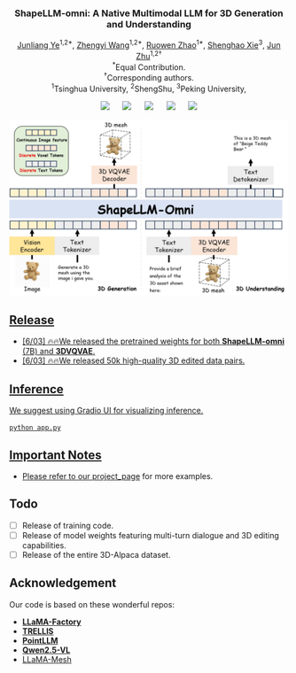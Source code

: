 <p align="center">
  <h3 align="center"><strong>ShapeLLM-omni: A Native Multimodal LLM for 3D Generation and Understanding</strong></h3>

<p align="center">
    <a href="https://jamesyjl.github.io/">Junliang Ye</a><sup>1,2*</sup>,
    <a href="https://thuwzy.github.io/">Zhengyi Wang</a><sup>1,2*</sup>,
    <a href="https://zhaorw02.github.io/">Ruowen Zhao</a><sup>1*</sup>,
    <a href="">Shenghao Xie</a><sup>3</sup>,
    <a href="https://ml.cs.tsinghua.edu.cn/~jun/index.shtml">Jun Zhu</a><sup>1,2†</sup>
    <br>
    <sup>*</sup>Equal Contribution.
    <br>
    <sup>†</sup>Corresponding authors.
    <br>
    <sup>1</sup>Tsinghua University,
    <sup>2</sup>ShengShu,
    <sup>3</sup>Peking University,
</p>

<div align="center">

<a href='https://arxiv.org/abs/2503.15265'><img src='https://img.shields.io/badge/arXiv-2503.15265-b31b1b.svg'></a> &nbsp;&nbsp;&nbsp;&nbsp;
 <a href='https://zhaorw02.github.io/DeepMesh/'><img src='https://img.shields.io/badge/Project-Page-Green'></a> &nbsp;&nbsp;&nbsp;&nbsp;
 <a><img src='https://img.shields.io/badge/License-MIT-blue'></a> &nbsp;&nbsp;&nbsp;&nbsp;
<a href="https://huggingface.co/zzzrw/DeepMesh/tree/main"><img src="https://img.shields.io/badge/%F0%9F%A4%97%20Weights-HF-orange"></a> &nbsp;&nbsp;&nbsp;&nbsp;
<a href='https://www.youtube.com/watch?v=6grL7bSbQ2w'><img src='https://img.shields.io/badge/Youtube-Video-b31b1b.svg'>

</div>

<p align="center">
    <img src="assets/head.jpg">
</p>

## Release
- [6/03] 🔥🔥We released the pretrained weights for both **ShapeLLM-omni** (7B) and **3DVQVAE**.
- [6/03] 🔥🔥We released 50k high-quality 3D edited data pairs.

## Inference
We suggest using Gradio UI for visualizing inference.
```
python app.py
```

## Important Notes
- Please refer to our [project_page](https://zhaorw02.github.io/DeepMesh/) for more examples.
## Todo
- [ ] Release of training code.
- [ ] Release of model weights featuring multi-turn dialogue and 3D editing capabilities.
- [ ] Release of the entire 3D-Alpaca dataset.

## Acknowledgement
Our code is based on these wonderful repos:
* **[LLaMA-Factory](https://github.com/hiyouga/LLaMA-Factory)**
* **[TRELLIS](https://github.com/microsoft/TRELLIS)**
* **[PointLLM](https://github.com/OpenRobotLab/PointLLM)**
* **[Qwen2.5-VL](https://github.com/QwenLM/Qwen2.5-VL)**
* [LLaMA-Mesh](https://github.com/nv-tlabs/LLaMA-Mesh)


